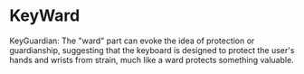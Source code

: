 # KeyWard
KeyGuardian: The "ward" part can evoke the idea of protection or guardianship, suggesting that the keyboard is designed to protect the user's hands and wrists from strain, much like a ward protects something valuable.
